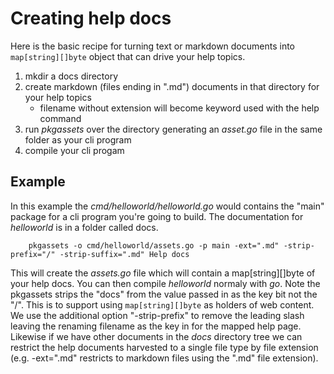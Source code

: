 
# Creating help docs

Here is the basic recipe for turning text or markdown documents into `map[string][]byte` object
that can drive your help topics.

1. mkdir a docs directory
2. create markdown (files ending in ".md") documents in that directory for your help topics
    + filename without extension will become keyword used with the help command
3. run _pkgassets_ over the directory generating an *asset.go* file in the same folder as your cli program
4. compile your cli progam

## Example

In this example the *cmd/helloworld/helloworld.go* would contains the "main" package for a cli program
you're going to build.  The documentation for _helloworld_ is in a folder called docs.

```
    pkgassets -o cmd/helloworld/assets.go -p main -ext=".md" -strip-prefix="/" -strip-suffix=".md" Help docs
```

This will create the _assets.go_ file which will contain a map[string][]byte of your help docs.
You can then compile _helloworld_ normaly with _go_. Note the pkgassets strips the "docs" from
the value passed in as the key bit not the "/". This is to support using `map[string][]byte`
as holders of web content. We use the additional option "-strip-prefix" to remove the leading
slash leaving the renaming filename as the key in for the mapped help page. Likewise if we have
other documents in the *docs* directory tree we can restrict the help documents harvested to 
a single file type by file extension (e.g. -ext=".md" restricts to markdown files using the ".md"
file extension).

